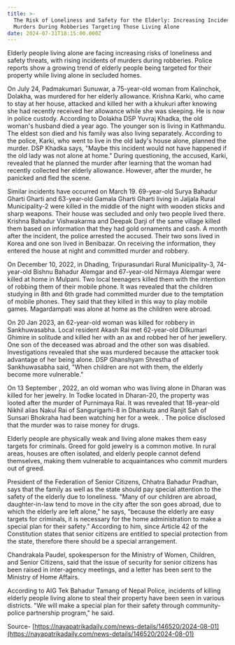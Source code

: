 ```yaml
---
title: >-
  The Risk of Loneliness and Safety for the Elderly: Increasing Incidents of
  Murders During Robberies Targeting Those Living Alone
date: 2024-07-31T18:15:00.000Z
---
```


Elderly people living alone are facing increasing risks of loneliness and safety threats, with rising incidents of murders during robberies. Police reports show a growing trend of elderly people being targeted for their property while living alone in secluded homes.

On July 24, Padmakumari Sunuwar, a 75-year-old woman from Kalinchok, Dolakha, was murdered for her elderly allowance. Krishna Karki, who came to stay at her house, attacked and killed her with a khukuri after knowing she had recently received her allowance while she was sleeping. He is now in police custody. According to Dolakha DSP Yuvraj Khadka, the old woman's husband died a year ago. The younger son is living in Kathmandu. The eldest son died and his family was also living separately. According to the police, Karki, who went to live in the old lady's house alone, planned the murder. DSP Khadka says, "Maybe this incident would not have happened if the old lady was not alone at home." During questioning, the accused, Karki, revealed that he planned the murder after learning that the woman had recently collected her elderly allowance. However, after the murder, he panicked and fled the scene.

Similar incidents have occurred on March 19. 69-year-old Surya Bahadur Gharti Gharti and 63-year-old Gamala Gharti Gharti living in Jaljala Rural Municipality-2 were killed in the middle of the night with wooden sticks and sharp weapons. Their house was secluded and only two people lived there. Krishna Bahadur Vishwakarma and Deepak Darji of the same village killed them based on information that they had gold ornaments and cash. A month after the incident, the police arrested the accused. Their two sons lived in Korea and one son lived in Benibazar. On receiving the information, they entered the house at night and committed murder and robbery.

On December 10, 2022, in Dhading,  Tripurasundari Rural Municipality-3,  74-year-old Bishnu Bahadur Alemgar and 67-year-old Nirmaya Alemgar were killed at home in Mulpani. Two local teenagers killed them with the intention of robbing them of their mobile phone. It was revealed that the children studying in 8th and 6th grade had committed murder due to the temptation of mobile phones. They said that they killed in this way to play mobile games. Magardampati was alone at home as the children were abroad.

On 20 Jan 2023, an 62-year-old woman was killed for robbery in Sankhuwasabha. Local resident Akash Rai met 62-year-old Dilkumari Ghimire in solitude and killed her with an ax and robbed her of her jewellery. One son of the deceased was abroad and the other son was disabled. Investigations revealed that she was murdered because the attacker took advantage of her being alone. DSP Ghanshyam Shrestha of Sankhuwasabha said, "When children are not with them, the elderly become more vulnerable."

On 13 September , 2022, an old woman who was living alone in Dharan was killed for her jewelry. In Todke located in Dharan-20, the property was looted after the murder of Purnimaya Rai. It was revealed that 18-year-old Nikhil alias Nakul Rai of Sangurigarhi-8 in Dhankuta and Ranjit Sah of Sunsari Bhokraha had been watching her  for a week. . The police disclosed that the murder was to raise money for drugs.

Elderly people are physically weak and living alone makes them easy targets for criminals. Greed for gold jewelry is a common motive. In rural areas, houses are often isolated, and elderly people cannot defend themselves, making them vulnerable to acquaintances who commit murders out of greed.

President of the Federation of Senior Citizens, Chhatra Bahadur Pradhan, says that the family as well as the state should pay special attention to the safety of the elderly due to loneliness. "Many of our children are abroad, daughter-in-law tend to move in the city after the son goes abroad, due to which the elderly are left alone," he says, "because the elderly are easy targets for criminals, it is necessary for the home administration to make a special plan for their safety." According to him, since Article 42 of the Constitution states that senior citizens are entitled to special protection from the state, therefore there should be a special arrangement.

Chandrakala Paudel, spokesperson for the Ministry of Women, Children, and Senior Citizens, said that the issue of security for senior citizens has been raised in inter-agency meetings, and a letter has been sent to the Ministry of Home Affairs.

According to AIG Tek Bahadur Tamang of Nepal Police, incidents of killing elderly people living alone to steal their property have been seen in various districts. "We will make a special plan for their safety through community-police partnership program," he said.

Source- [https://nayapatrikadaily.com/news-details/146520/2024-08-01](https://nayapatrikadaily.com/news-details/146520/2024-08-01)
